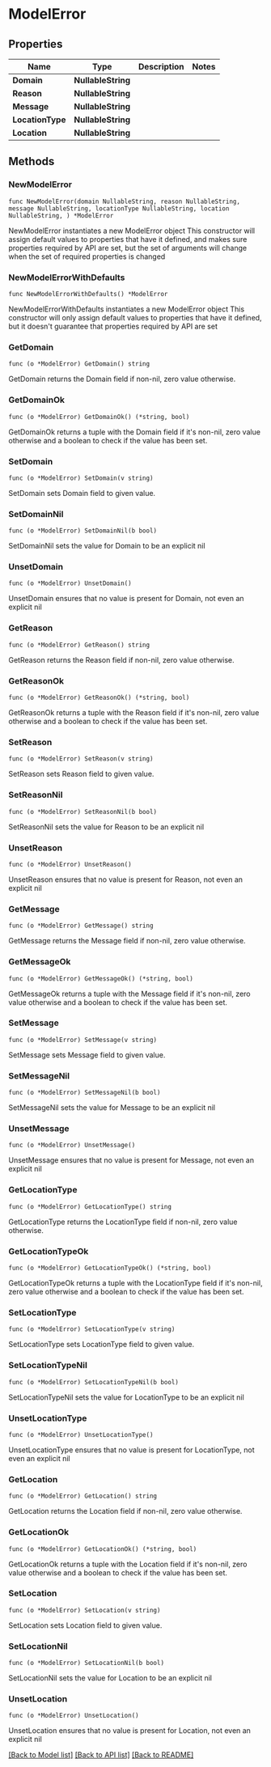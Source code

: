 # ModelError

## Properties

Name | Type | Description | Notes
------------ | ------------- | ------------- | -------------
**Domain** | **NullableString** |  | 
**Reason** | **NullableString** |  | 
**Message** | **NullableString** |  | 
**LocationType** | **NullableString** |  | 
**Location** | **NullableString** |  | 

## Methods

### NewModelError

`func NewModelError(domain NullableString, reason NullableString, message NullableString, locationType NullableString, location NullableString, ) *ModelError`

NewModelError instantiates a new ModelError object
This constructor will assign default values to properties that have it defined,
and makes sure properties required by API are set, but the set of arguments
will change when the set of required properties is changed

### NewModelErrorWithDefaults

`func NewModelErrorWithDefaults() *ModelError`

NewModelErrorWithDefaults instantiates a new ModelError object
This constructor will only assign default values to properties that have it defined,
but it doesn't guarantee that properties required by API are set

### GetDomain

`func (o *ModelError) GetDomain() string`

GetDomain returns the Domain field if non-nil, zero value otherwise.

### GetDomainOk

`func (o *ModelError) GetDomainOk() (*string, bool)`

GetDomainOk returns a tuple with the Domain field if it's non-nil, zero value otherwise
and a boolean to check if the value has been set.

### SetDomain

`func (o *ModelError) SetDomain(v string)`

SetDomain sets Domain field to given value.


### SetDomainNil

`func (o *ModelError) SetDomainNil(b bool)`

 SetDomainNil sets the value for Domain to be an explicit nil

### UnsetDomain
`func (o *ModelError) UnsetDomain()`

UnsetDomain ensures that no value is present for Domain, not even an explicit nil
### GetReason

`func (o *ModelError) GetReason() string`

GetReason returns the Reason field if non-nil, zero value otherwise.

### GetReasonOk

`func (o *ModelError) GetReasonOk() (*string, bool)`

GetReasonOk returns a tuple with the Reason field if it's non-nil, zero value otherwise
and a boolean to check if the value has been set.

### SetReason

`func (o *ModelError) SetReason(v string)`

SetReason sets Reason field to given value.


### SetReasonNil

`func (o *ModelError) SetReasonNil(b bool)`

 SetReasonNil sets the value for Reason to be an explicit nil

### UnsetReason
`func (o *ModelError) UnsetReason()`

UnsetReason ensures that no value is present for Reason, not even an explicit nil
### GetMessage

`func (o *ModelError) GetMessage() string`

GetMessage returns the Message field if non-nil, zero value otherwise.

### GetMessageOk

`func (o *ModelError) GetMessageOk() (*string, bool)`

GetMessageOk returns a tuple with the Message field if it's non-nil, zero value otherwise
and a boolean to check if the value has been set.

### SetMessage

`func (o *ModelError) SetMessage(v string)`

SetMessage sets Message field to given value.


### SetMessageNil

`func (o *ModelError) SetMessageNil(b bool)`

 SetMessageNil sets the value for Message to be an explicit nil

### UnsetMessage
`func (o *ModelError) UnsetMessage()`

UnsetMessage ensures that no value is present for Message, not even an explicit nil
### GetLocationType

`func (o *ModelError) GetLocationType() string`

GetLocationType returns the LocationType field if non-nil, zero value otherwise.

### GetLocationTypeOk

`func (o *ModelError) GetLocationTypeOk() (*string, bool)`

GetLocationTypeOk returns a tuple with the LocationType field if it's non-nil, zero value otherwise
and a boolean to check if the value has been set.

### SetLocationType

`func (o *ModelError) SetLocationType(v string)`

SetLocationType sets LocationType field to given value.


### SetLocationTypeNil

`func (o *ModelError) SetLocationTypeNil(b bool)`

 SetLocationTypeNil sets the value for LocationType to be an explicit nil

### UnsetLocationType
`func (o *ModelError) UnsetLocationType()`

UnsetLocationType ensures that no value is present for LocationType, not even an explicit nil
### GetLocation

`func (o *ModelError) GetLocation() string`

GetLocation returns the Location field if non-nil, zero value otherwise.

### GetLocationOk

`func (o *ModelError) GetLocationOk() (*string, bool)`

GetLocationOk returns a tuple with the Location field if it's non-nil, zero value otherwise
and a boolean to check if the value has been set.

### SetLocation

`func (o *ModelError) SetLocation(v string)`

SetLocation sets Location field to given value.


### SetLocationNil

`func (o *ModelError) SetLocationNil(b bool)`

 SetLocationNil sets the value for Location to be an explicit nil

### UnsetLocation
`func (o *ModelError) UnsetLocation()`

UnsetLocation ensures that no value is present for Location, not even an explicit nil

[[Back to Model list]](../README.md#documentation-for-models) [[Back to API list]](../README.md#documentation-for-api-endpoints) [[Back to README]](../README.md)


